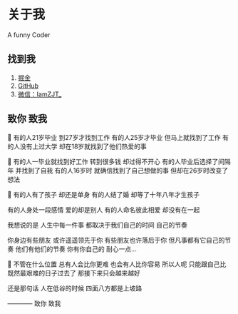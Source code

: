 # 关于我

A funny Coder

## 找到我
1. [掘金](https://juejin.cn/user/958429872532632)
2. [GitHub](https://github.com/iamzjt-front-end)
3. [微信：IamZJT_](https://iamzjt-1256754140.cos.ap-nanjing.myqcloud.com/images/IamZJT-WeChat.jpg)

## 致你 致我

🔸
有的人21岁毕业
到27岁才找到工作
有的人25岁才毕业
但马上就找到了工作
有的人没有上过大学
却在18岁就找到了他们热爱的事

🔸
有的人一毕业就找到好工作
转到很多钱 却过得不开心
有的人毕业后选择了间隔年
并找到了自我
有的人16岁时
就确信找到了自己想做的事
但却在26岁时改变了想法

🔸
有的人有了孩子
却还是单身
有的人结了婚
却等了十年八年才生孩子

有的人身处一段感情
爱的却是别人
有的人命名彼此相爱
却没有在一起

我想说的是
人生中每一件事
都取决于我们自己的时间
自己的节奏
 
你身边有些朋友
或许遥遥领先于你
有些朋友也许落后于你
但凡事都有它自己的节奏
他们有他们的节奏
你有你自己的
耐心一点...

🔸
不管在什么位置
总有人会比你更难
也会有人比你容易
所以人呢
只能跟自己比
既然最艰难的日子过去了
那接下来只会越来越好

还是那句话
人在低谷的时候
四面八方都是上坡路

———— 致你 致我
